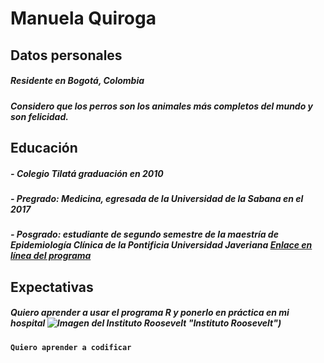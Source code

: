 # **Manuela** Quiroga    
## Datos personales 

##### Residente en Bogotá, Colombia  
##### Considero que los perros son los animales más completos del mundo y son felicidad. 


## Educación
##### - **Colegio Tilatá** graduación en 2010
##### - Pregrado: *Medicina*, egresada de la **Universidad de la Sabana** en el 2017   
##### - Posgrado: estudiante de segundo semestre de *la maestría* de **Epidemiología Clínica de la Pontificia Universidad Javeriana**   [Enlace en línea del programa](https://www.javeriana.edu.co/maestria-epidemiologia-clinica)  

###

## Expectativas
##### Quiero aprender a usar el programa R y ponerlo en práctica en mi hospital  ![Imagen del Instituto Roosevelt](https://img.lalr.co/cms/2017/11/24203021/roosevelt.jpg) "Instituto Roosevelt")
#### `Quiero aprender a codificar`    

